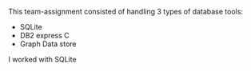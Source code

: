 This team-assignment consisted of handling 3 types of database tools:
- SQLite
- DB2 express C
- Graph Data store

I worked with SQLite 

